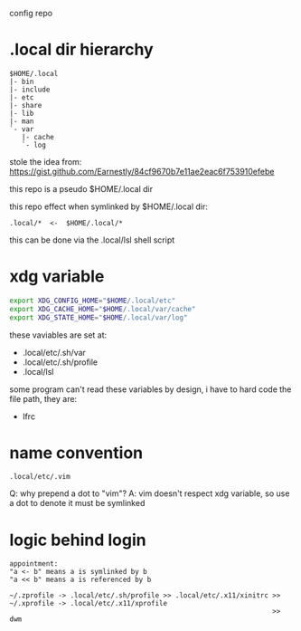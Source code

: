 config repo

# .local dir hierarchy

```
$HOME/.local
|- bin
|- include
|- etc
|- share
|- lib
|- man
`- var
   |- cache
   `- log
```

stole the idea from:
https://gist.github.com/Earnestly/84cf9670b7e11ae2eac6f753910efebe

this repo is a pseudo $HOME/.local dir

this repo effect when symlinked by $HOME/.local dir:
```
.local/*  <-  $HOME/.local/*
```
this can be done via the .local/lsl shell script

# xdg variable

```sh
export XDG_CONFIG_HOME="$HOME/.local/etc"
export XDG_CACHE_HOME="$HOME/.local/var/cache"
export XDG_STATE_HOME="$HOME/.local/var/log"
```

these vaviables are set at:

- .local/etc/.sh/var
- .local/etc/.sh/profile
- .local/lsl

some program can't read these variables by design,
i have to hard code the file path, they are:

- lfrc

# name convention

`.local/etc/.vim`

Q: why prepend a dot to "vim"?
A: vim doesn't respect xdg variable, so use a dot to denote it must be symlinked

# logic behind login

```
appointment:
"a <- b" means a is symlinked by b
"a << b" means a is referenced by b

~/.zprofile -> .local/etc/.sh/profile >> .local/etc/.x11/xinitrc >> ~/.xprofile -> .local/etc/.x11/xprofile
                                                                 >> dwm
```
